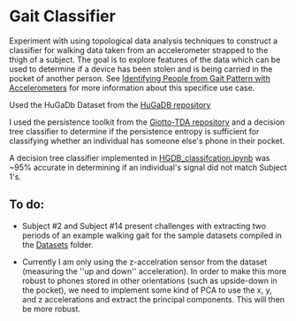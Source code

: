 # Gait Classifier #
Experiment with using topological data analysis techniques to construct a classifier for walking data taken from an accelerometer strapped to the thigh of a subject. The goal is to explore features of the data which can be used to determine if a device has been stolen and is being carried in the pocket of another person. See [Identifying People from Gait Pattern with Accelerometers](/References/VTT%20Identifying%20People%20by%20Gait.pdf) for more information about this specifice use case.

Used the HuGaDb Dataset from the [HuGaDB repository](https://github.com/romanchereshnev/HuGaDB)

I used the persistence toolkit from the [Giotto-TDA repository](https://github.com/giotto-ai/giotto-tda) and a decision tree classifier to determine if the persistence entropy is sufficient for classifying whether an individual has someone else's phone in their pocket.

A decision tree classifier implemented in [HGDB_classifcation.ipynb](/HGDB_classification.ipynb) was ~95% accurate in determining if an individual's signal did not match Subject 1's.

## To do: ##
- Subject #2 and Subject #14 present challenges with extracting two periods of an example walking gait for the sample datasets compiled in the [Datasets](/Datasets/) folder.

- Currently I am only using the z-accelration sensor from the dataset (measuring the ''up and down'' acceleration). In order to make this more robust to phones stored in other orientations (such as upside-down in the pocket), we need to implement some kind of PCA to use the x, y, and z accelerations and extract the principal components. This will then be more robust.





